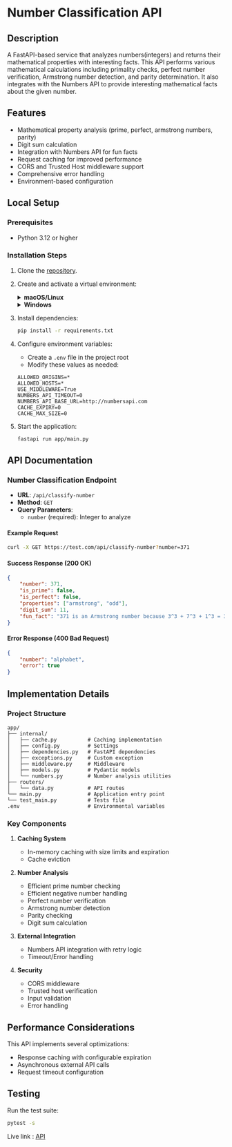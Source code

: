 # Number Classification API

## Description
A FastAPI-based service that analyzes numbers(integers) and returns their mathematical properties with interesting facts. This API performs various mathematical calculations including primality checks, perfect number verification, Armstrong number detection, and parity determination. It also integrates with the Numbers API to provide interesting mathematical facts about the given number.

## Features
- Mathematical property analysis (prime, perfect, armstrong numbers, parity)
- Digit sum calculation
- Integration with Numbers API for fun facts
- Request caching for improved performance
- CORS and Trusted Host middleware support
- Comprehensive error handling
- Environment-based configuration

## Local Setup

### Prerequisites
- Python 3.12 or higher

### Installation Steps
1. Clone the [repository](https://github.com/iamprecieee/stage-1-backend.git).

2. Create and activate a virtual environment:
    <details>
    <summary><b>macOS/Linux</b></summary>

    ```bash
    python3 -m venv venv
    source venv/bin/activate
    ```
    </details>

    <details>
    <summary><b>Windows</b></summary>

    ```bash
    python -m venv venv
    .\venv\Scripts\activate
    ```
    </details>

3. Install dependencies:
    ```bash
    pip install -r requirements.txt
    ```

4. Configure environment variables:
    - Create a `.env` file in the project root
    - Modify these values as needed:
    ```env
    ALLOWED_ORIGINS=*
    ALLOWED_HOSTS=*
    USE_MIDDLEWARE=True
    NUMBERS_API_TIMEOUT=0
    NUMBERS_API_BASE_URL=http://numbersapi.com
    CACHE_EXPIRY=0
    CACHE_MAX_SIZE=0
    ```

5. Start the application:
    ```bash
    fastapi run app/main.py
    ```

## API Documentation

### Number Classification Endpoint

- **URL**: `/api/classify-number`
- **Method**: `GET`
- **Query Parameters**: 
  - `number` (required): Integer to analyze

#### Example Request
```bash
curl -X GET https://test.com/api/classify-number?number=371
```

#### Success Response (200 OK)
```json
{
    "number": 371,
    "is_prime": false,
    "is_perfect": false,
    "properties": ["armstrong", "odd"],
    "digit_sum": 11,
    "fun_fact": "371 is an Armstrong number because 3^3 + 7^3 + 1^3 = 371"
}
```

#### Error Response (400 Bad Request)
```json
{
    "number": "alphabet",
    "error": true
}
```

## Implementation Details

### Project Structure
```
app/
├── internal/
│   ├── cache.py          # Caching implementation
│   ├── config.py         # Settings
│   ├── dependencies.py   # FastAPI dependencies
│   ├── exceptions.py     # Custom exception
│   ├── middleware.py     # Middleware
│   ├── models.py         # Pydantic models
│   └── numbers.py        # Number analysis utilities
├── routers/
│   └── data.py           # API routes
└── main.py               # Application entry point
└── test_main.py          # Tests file
.env                      # Environmental variables
```

### Key Components

1. **Caching System**
   - In-memory caching with size limits and expiration
   - Cache eviction

2. **Number Analysis**
   - Efficient prime number checking
   - Efficient negative number handling
   - Perfect number verification
   - Armstrong number detection
   - Parity checking
   - Digit sum calculation

3. **External Integration**
   - Numbers API integration with retry logic
   - Timeout/Error handling

4. **Security**
   - CORS middleware
   - Trusted host verification
   - Input validation
   - Error handling

## Performance Considerations

This API implements several optimizations:
- Response caching with configurable expiration
- Asynchronous external API calls
- Request timeout configuration

## Testing

Run the test suite:
```bash
pytest -s
```

Live link : [API](https://iamprecieee-stage-1.onrender.com)